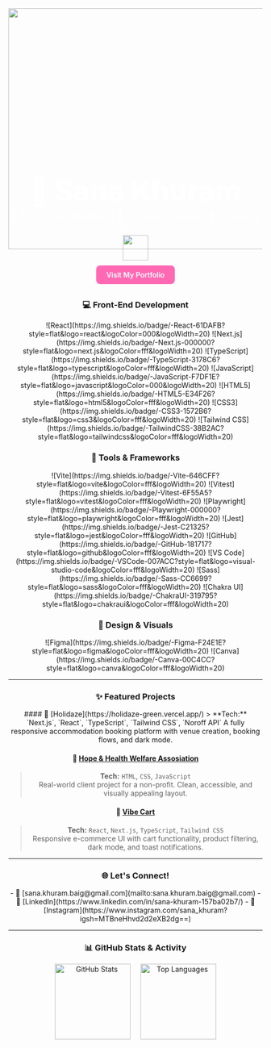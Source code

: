 <!-- Polygon header image -->
<div style="width:100%; text-align:center;">
 <img width="1586" height="478" alt="Frame 11" src="https://github.com/user-attachments/assets/c06405d9-5a6b-4430-bf04-8e0593736f11" />

</div>

<!-- Intro text centered over header -->
<div style="text-align:center; margin-top:-150px; color:#fff;">
  <h1 style="font-size:4em; font-weight:800; margin:0;">🌷 Sana Khuram</h1>
  <p style="font-size:1.3em; margin:5px 0;">🎨 Front-End Developer | 🌱 Constant Learner | 🚀 Creativity Enthusiast</p>
  <img src="https://media.giphy.com/media/mGcNjsfWAjY5AEZNw6/giphy.gif" width="50"/>
  <br>
  <a href="https://skhuram.netlify.app/" style="margin-top:10px; display:inline-block; background:#ff69b4; color:#fff; padding:10px 20px; border-radius:8px; text-decoration:none; font-weight:600;">Visit My Portfolio</a>
</div>

<div style="text-align:center; margin-top:30px;">

### 💻 Front-End Development
<div style="display:inline-block; text-align:center;">
![React](https://img.shields.io/badge/-React-61DAFB?style=flat&logo=react&logoColor=000&logoWidth=20) 
![Next.js](https://img.shields.io/badge/-Next.js-000000?style=flat&logo=next.js&logoColor=fff&logoWidth=20) 
![TypeScript](https://img.shields.io/badge/-TypeScript-3178C6?style=flat&logo=typescript&logoColor=fff&logoWidth=20) 
![JavaScript](https://img.shields.io/badge/-JavaScript-F7DF1E?style=flat&logo=javascript&logoColor=000&logoWidth=20) 
![HTML5](https://img.shields.io/badge/-HTML5-E34F26?style=flat&logo=html5&logoColor=fff&logoWidth=20) 
![CSS3](https://img.shields.io/badge/-CSS3-1572B6?style=flat&logo=css3&logoColor=fff&logoWidth=20) 
![Tailwind CSS](https://img.shields.io/badge/-TailwindCSS-38B2AC?style=flat&logo=tailwindcss&logoColor=fff&logoWidth=20)
</div>

### 🧰 Tools & Frameworks
<div style="display:inline-block; text-align:center;">
![Vite](https://img.shields.io/badge/-Vite-646CFF?style=flat&logo=vite&logoColor=fff&logoWidth=20) 
![Vitest](https://img.shields.io/badge/-Vitest-6F55A5?style=flat&logo=vitest&logoColor=fff&logoWidth=20) 
![Playwright](https://img.shields.io/badge/-Playwright-000000?style=flat&logo=playwright&logoColor=fff&logoWidth=20) 
![Jest](https://img.shields.io/badge/-Jest-C21325?style=flat&logo=jest&logoColor=fff&logoWidth=20) 
![GitHub](https://img.shields.io/badge/-GitHub-181717?style=flat&logo=github&logoColor=fff&logoWidth=20) 
![VS Code](https://img.shields.io/badge/-VSCode-007ACC?style=flat&logo=visual-studio-code&logoColor=fff&logoWidth=20) 
![Sass](https://img.shields.io/badge/-Sass-CC6699?style=flat&logo=sass&logoColor=fff&logoWidth=20) 
![Chakra UI](https://img.shields.io/badge/-ChakraUI-319795?style=flat&logo=chakraui&logoColor=fff&logoWidth=20)
</div>

### 🎨 Design & Visuals
<div style="display:inline-block; text-align:center;">
![Figma](https://img.shields.io/badge/-Figma-F24E1E?style=flat&logo=figma&logoColor=fff&logoWidth=20) 
![Canva](https://img.shields.io/badge/-Canva-00C4CC?style=flat&logo=canva&logoColor=fff&logoWidth=20)
</div>

---

### ✨ Featured Projects
<div style="text-align:center;">
#### 🏨 [Holidaze](https://holidaze-green.vercel.app/)
> **Tech:** `Next.js`, `React`, `TypeScript`, `Tailwind CSS`, `Noroff API`  
A fully responsive accommodation booking platform with venue creation, booking flows, and dark mode.

#### 🌿 [Hope & Health Welfare Assosiation](https://hopeandhealthwelfareassociation.com/)
> **Tech:** `HTML`, `CSS`, `JavaScript`  
Real-world client project for a non-profit. Clean, accessible, and visually appealing layout.

#### 🛒 [Vibe Cart](https://jsfw-sanakhuram.vercel.app/)
> **Tech:** `React`, `Next.js`, `TypeScript`, `Tailwind CSS`  
Responsive e-commerce UI with cart functionality, product filtering, dark mode, and toast notifications.
</div>

---

### 🌐 Let's Connect!
<div style="text-align:center;">
- 💌 [sana.khuram.baig@gmail.com](mailto:sana.khuram.baig@gmail.com)  
- 💼 [LinkedIn](https://www.linkedin.com/in/sana-khuram-157ba02b7/)  
- 📸 [Instagram](https://www.instagram.com/sana_khuram?igsh=MTBneHhvd2d2eXB2dg==)
</div>

---

### 📊 GitHub Stats & Activity
<div align="center">
  <img src="https://github-readme-stats.vercel.app/api?username=sanakhuram&show_icons=true&count_private=true&hide_border=true&title_color=e07a5f&text_color=6c5b7b&icon_color=f67280&bg_color=fff5e6" height="150" alt="GitHub Stats" />
  &nbsp;&nbsp;&nbsp;
  <img src="https://github-readme-stats.vercel.app/api/top-langs/?username=sanakhuram&layout=compact&langs_count=6&hide_border=true&title_color=e07a5f&text_color=6c5b7b&icon_color=f67280&bg_color=fff5e6" height="150" alt="Top Languages" />
</div>
